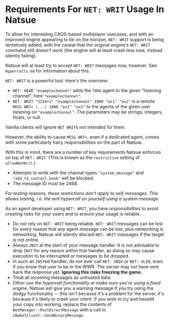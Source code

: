 # Requirements For `NET: WRIT` Usage In Natsue

To allow for interesting CAOS-based multiplayer usecases, and with an improved engine appearing to be on the horizon, `NET: WRIT` support is being tentatively added, with the caveat that the original engine's `NET: WRIT` command still doesn't work (the engine will at least crash less now, instead silently failing).

Natsue will at least _try_ to accept `NET: WRIT` messages now, however. See `Hypercalls.md` for information about this.

`NET: WRIT` is a powerful tool. Here's the overview:

* `NET: HEAR "examplechannel"` adds the `TARG` agent to the given "listening channel", here `"examplechannel"`.
* `NET: WRIT "1234+1" "examplechannel" 1000 "ex1" "ex2"` is a remote `MESG WRT+ (...) 1000 "ex1" "ex2"` to the agents of the given user listening on `"examplechannel"`. The parameters may be strings, integers, floats, or null.

Vanilla clients will ignore `NET WRIT`s not intended for them.

However, the ability to cause `MESG WRT+`, even if a dedicated agent, comes with some particularly hairy responsibilities on the part of Natsue.

With this in mind, there are a number of key requirements Natsue enforces on top of `NET: WRIT`. (This is known as the `restrictive` setting of `allowNetWrit`.)

* Attempts to write with the channel types `"system_message"` and `"add_to_contact_book"` will be blocked.
* The message ID must be 2468.

_For testing reasons, these restrictions don't apply to self-messages. This allows testing, i.e. the writ hypercall on yourself using a system message._

As an agent developer using `NET: WRIT`, you have _responsibilities_ to avoid creating risks for your users and to ensure your usage is reliable.

* Do not rely on `NET: WRIT` being reliable. `NET: WRIT` messages can be lost for every reason that any agent message can be lost, plus networking is networking. Natsue will silently discard `NET: WRIT` messages if the target is not online.
* Always `INST` at the start of your message handler. It is not advisable to drop `INST` for any reason within that handler, as doing so may cause execution to be interrupted or messages to be dropped.
* In such an `INST`ed handler, do not ever call `NET: UNIK` or `NET: ULIN`, even if you know that user to be in the WWR. The server may not have sent back the response yet. **Ignoring this risks freezing the game.**
* Treat all incoming messages as untrusted data.
* _Either use the hypercall functionality or make sure you're using a fixed engine._ Natsue will give you a warning message if you try using the dodgy functionality -- this isn't because it's a problem for the server, it's because it's likely to crash your client. If you wish to try and hexedit your copy into working, replace the contents of `NetManager::PostDirectMessage` with a call to `CBabelClient::SendBinaryMessage`.
